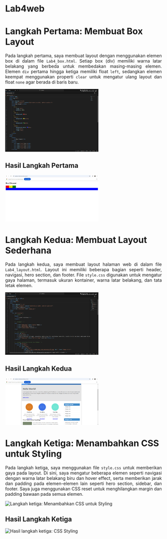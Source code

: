 # Lab4web
<title>Penjelasan Langkah-Langkah Tugas Lab 4</title>

<h1>Langkah Pertama: Membuat Box Layout</h1>
<p align="justify">
    Pada langkah pertama, saya membuat layout dengan menggunakan elemen box di dalam file <code>Lab4_box.html</code>. 
    Setiap box (div) memiliki warna latar belakang yang berbeda untuk membedakan masing-masing elemen. 
    Elemen <code>div</code> pertama hingga ketiga memiliki float <code>left</code>, sedangkan elemen keempat menggunakan properti <code>clear</code> 
    untuk mengatur ulang layout dan float <code>none</code> agar berada di baris baru.
</p>
<img src="Screenshot 2024-10-22 100530.png" width="300" height="auto" alt="Langkah pertama: Membuat Box Layout">

<h2>Hasil Langkah Pertama</h2>
<img src="Screenshot 2024-10-22 100542.png" width="300" height="auto" title="Hasil langkah pertama" alt="Hasil langkah pertama: Box Layout">

<h1>Langkah Kedua: Membuat Layout Sederhana</h1>
<p align="justify">
    Pada langkah kedua, saya membuat layout halaman web di dalam file <code>Lab4_layout.html</code>. 
    Layout ini memiliki beberapa bagian seperti header, navigasi, hero section, dan footer. 
    File <code>style.css</code> digunakan untuk mengatur gaya halaman, termasuk ukuran kontainer, warna latar belakang, dan tata letak elemen.
</p>
<img src="Screenshot 2024-10-22 100645.png" width="300" height="auto" alt="Langkah kedua: Membuat Layout Sederhana">

<h2>Hasil Langkah Kedua</h2>
<img src="Screenshot 2024-10-22 100707.png" width="300" height="auto" title="Hasil langkah kedua" alt="Hasil langkah kedua: Layout Sederhana">

<h1>Langkah Ketiga: Menambahkan CSS untuk Styling</h1>
<p align="justify">
    Pada langkah ketiga, saya menggunakan file <code>style.css</code> untuk memberikan gaya pada layout. 
    Di sini, saya mengatur beberapa elemen seperti navigasi dengan warna latar belakang biru dan hover effect, 
    serta memberikan jarak dan padding pada elemen-elemen lain seperti hero section, sidebar, dan footer.
    Saya juga menggunakan CSS reset untuk menghilangkan margin dan padding bawaan pada semua elemen.
</p>
<img src="" width="300" height="auto" alt="Langkah ketiga: Menambahkan CSS untuk Styling">

<h2>Hasil Langkah Ketiga</h2>
<img src="" width="300" height="auto" title="Hasil langkah ketiga" alt="Hasil langkah ketiga: CSS Styling">
